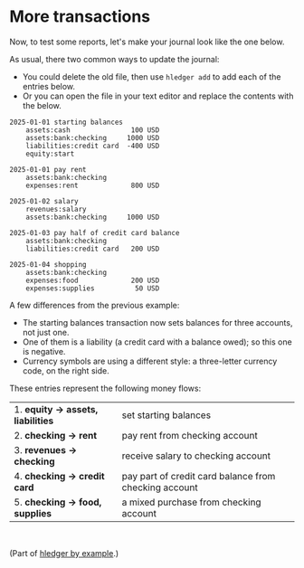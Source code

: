 # More transactions

Now, to test some reports, let's make your journal look like the one below.

As usual, there two common ways to update the journal:
- You could delete the old file, then use `hledger add` to add each of the entries below.
- Or you can open the file in your text editor and replace the contents with the below.

```journal
2025-01-01 starting balances
    assets:cash               100 USD
    assets:bank:checking     1000 USD
    liabilities:credit card  -400 USD
    equity:start

2025-01-01 pay rent
    assets:bank:checking
    expenses:rent             800 USD

2025-01-02 salary
    revenues:salary
    assets:bank:checking     1000 USD

2025-01-03 pay half of credit card balance
    assets:bank:checking
    liabilities:credit card   200 USD

2025-01-04 shopping
    assets:bank:checking
    expenses:food             200 USD
    expenses:supplies          50 USD

```

A few differences from the previous example:

- The starting balances transaction now sets balances for three accounts, not just one.
- One of them is a liability (a credit card with a balance owed); so this one is negative.
- Currency symbols are using a different style: a three-letter currency code, on the right side.

These entries represent the following money flows:

|                                        |                                                       |
|----------------------------------------|-------------------------------------------------------|
| 1. **equity   -> assets, liabilities** | set starting balances                                 |
| 2. **checking -> rent**                | pay rent from checking account                        |
| 3. **revenues -> checking**            | receive salary to checking account                    |
| 4. **checking -> credit card**         | pay part of credit card balance from checking account |
| 5. **checking -> food, supplies**      | a mixed purchase from checking account                |

<br>

(Part of [hledger by example](hledger-by-example.md).)
